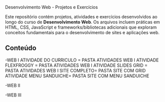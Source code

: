  Desenvolvimento Web - Projetos e Exercícios

Este repositório contém projetos, atividades e exercícios desenvolvidos ao longo do curso de **Desenvolvimento Web**. 
Os arquivos incluem práticas em HTML, CSS, JavaScript e frameworks/bibliotecas adicionais que exploram conceitos fundamentais para o desenvolvimento de sites e aplicações web. 

## Conteúdo
-WEB I
  ATIVIDADE DO CURRICULO = PASTA ATIVIDADES WEB I
  ATIVIDADE FLEXFROGGY = PASTA ATIVIDADES WEB I
  ATIVIDADE SLIDES GRID = PASTA ATIVIDADES WEB I
  SITE COMPLETO= PASTA SITE COM GRID
  ATIVIDADE MENU SANDUICHE= PASTA SITE COM MENU SANDUICHE


-WEB II

-WEB III
